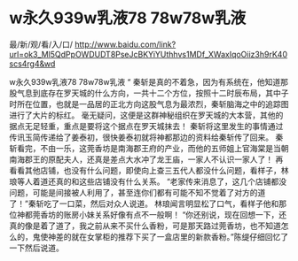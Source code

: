 # w永久939w乳液78 78w78w乳液

最/新/观/看/入/口/ http://www.baidu.com/link?url=ok3_Ml5QdPpOWDUDT8PseJcBKYiYUthhvs1MDf_XWaxIqoOiiz3h9rK40scs4rg4&wd

w永久939w乳液78 78w78w乳液
“
    秦斩是真的不着急，因为有系统在，他知道那股气息到底存在罗天城的什么方向，一共十二个方位，按照十二时辰布局，其中子时所在位置，也就是一品居的正北方向这股气息为最浓烈，秦斩脑海之中的追踪图进行了大片的标红。
    毫无疑问，这便是这群神秘组织在罗天城的大本营，其他的据点无足轻重，重点是要将这个据点在罗天城抹去！
    秦斩将这里发生的事情通过传讯玉简传递给了姜泰初，很快姜泰初就将神都那边的资料给秦斩传了回来。
    秦斩看完，不由一乐，这莞香坊是南海郡王府的产业，而他的五师姐上官海棠是当朝南海郡王的原配夫人，还真是差点大水冲了龙王庙，一家人不认识一家人了！
    再看看其他店铺，也没有什么问题，即使向上查三五代人都没什么问题，看样子，林琅等人着道还真的和这些店铺没有什么关系。
    “老家传来消息了，这几个店铺都没问题，可能是间接被人利用了，甚至连你们都有可能不知不觉着了对方的道了！”秦斩吃了一口菜，然后对众人说道。
    林琅闻言明显松了口气，看样子他和那位神都莞香坊的账房小妹关系好像有点不一般啊！
    “你还别说，现在回想一下，还真的像是着了道了，我之前从来不买什么香粉，可是那天路过莞香坊，也不知道怎么的，鬼使神差的就在女掌柜的推荐下买了一盒店里的新款香粉。”陈缇仔细回忆了一下然后说道。

